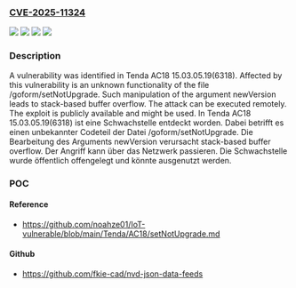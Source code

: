 ### [CVE-2025-11324](https://cve.mitre.org/cgi-bin/cvename.cgi?name=CVE-2025-11324)
![](https://img.shields.io/static/v1?label=Product&message=AC18&color=blue)
![](https://img.shields.io/static/v1?label=Version&message=15.03.05.19(6318)%20&color=brightgreen)
![](https://img.shields.io/static/v1?label=Vulnerability&message=Memory%20Corruption&color=brightgreen)
![](https://img.shields.io/static/v1?label=Vulnerability&message=Stack-based%20Buffer%20Overflow&color=brightgreen)

### Description

A vulnerability was identified in Tenda AC18 15.03.05.19(6318). Affected by this vulnerability is an unknown functionality of the file /goform/setNotUpgrade. Such manipulation of the argument newVersion leads to stack-based buffer overflow. The attack can be executed remotely. The exploit is publicly available and might be used.
In Tenda AC18 15.03.05.19(6318) ist eine Schwachstelle entdeckt worden. Dabei betrifft es einen unbekannter Codeteil der Datei /goform/setNotUpgrade. Die Bearbeitung des Arguments newVersion verursacht stack-based buffer overflow. Der Angriff kann über das Netzwerk passieren. Die Schwachstelle wurde öffentlich offengelegt und könnte ausgenutzt werden.

### POC

#### Reference
- https://github.com/noahze01/IoT-vulnerable/blob/main/Tenda/AC18/setNotUpgrade.md

#### Github
- https://github.com/fkie-cad/nvd-json-data-feeds

